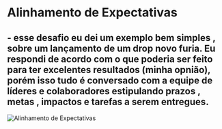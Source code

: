 # Alinhamento de Expectativas


## - esse desafio eu dei um exemplo bem simples , sobre um lançamento de um drop novo furia. Eu respondi de acordo com o que poderia ser feito para ter excelentes resultados (minha opnião), porém isso tudo é conversado com a equipe de líderes e colaboradores estipulando prazos , metas , impactos e tarefas a serem entregues.

<img src="https://i.imgur.com/lusIYPB.png" alt="Alinhamento de Expectativas">
